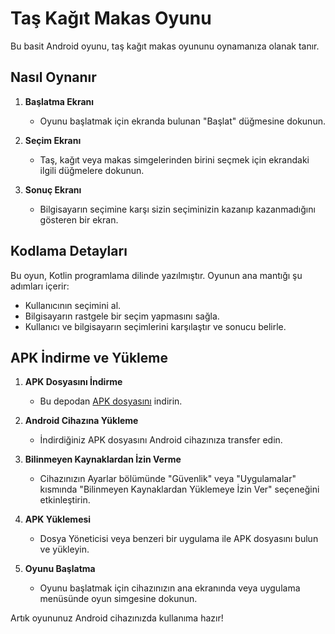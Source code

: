 # Taş Kağıt Makas Oyunu

Bu basit Android oyunu, taş kağıt makas oyununu oynamanıza olanak tanır.

## Nasıl Oynanır

1. **Başlatma Ekranı**
   - Oyunu başlatmak için ekranda bulunan "Başlat" düğmesine dokunun.

2. **Seçim Ekranı**
   - Taş, kağıt veya makas simgelerinden birini seçmek için ekrandaki ilgili düğmelere dokunun.

3. **Sonuç Ekranı**
   - Bilgisayarın seçimine karşı sizin seçiminizin kazanıp kazanmadığını gösteren bir ekran.

## Kodlama Detayları

Bu oyun, Kotlin programlama dilinde yazılmıştır. Oyunun ana mantığı şu adımları içerir:

- Kullanıcının seçimini al.
- Bilgisayarın rastgele bir seçim yapmasını sağla.
- Kullanıcı ve bilgisayarın seçimlerini karşılaştır ve sonucu belirle.

## APK İndirme ve Yükleme

1. **APK Dosyasını İndirme**
   - Bu depodan [APK dosyasını](APK/OrangeRPS.apk) indirin.

2. **Android Cihazına Yükleme**
   - İndirdiğiniz APK dosyasını Android cihazınıza transfer edin.

3. **Bilinmeyen Kaynaklardan İzin Verme**
   - Cihazınızın Ayarlar bölümünde "Güvenlik" veya "Uygulamalar" kısmında "Bilinmeyen Kaynaklardan Yüklemeye İzin Ver" seçeneğini etkinleştirin.

4. **APK Yüklemesi**
   - Dosya Yöneticisi veya benzeri bir uygulama ile APK dosyasını bulun ve yükleyin.

5. **Oyunu Başlatma**
   - Oyunu başlatmak için cihazınızın ana ekranında veya uygulama menüsünde oyun simgesine dokunun.

Artık oyununuz Android cihazınızda kullanıma hazır!
